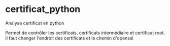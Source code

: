 # certificat_python
Analyse certificat en python

Permet de contrôler les certificats, certificats intermédiaire et certificat root.
Il faut changer l'endroit des certificats et le chemin d'openssl
